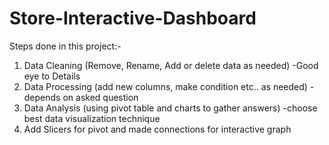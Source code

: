 # Store-Interactive-Dashboard
Steps done in this project:-
1. Data Cleaning (Remove, Rename, Add or delete data as needed) -Good eye to Details
2. Data Processing (add new columns, make condition etc.. as needed) -depends on asked question
3. Data Analysis (using pivot table and charts to gather answers) -choose best data visualization technique
4. Add Slicers for pivot and made connections for interactive graph
